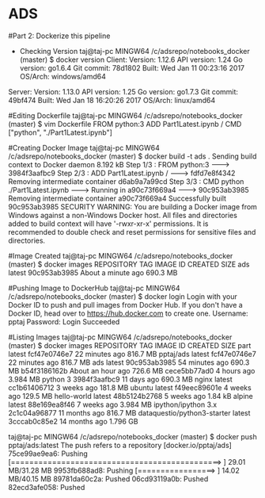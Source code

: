 # ADS

#Part 2: Dockerize this pipeline 

* Checking Version
taj@taj-pc MINGW64 /c/adsrepo/notebooks_docker (master)
$ docker version
Client:
 Version:      1.12.6
 API version:  1.24
 Go version:   go1.6.4
 Git commit:   78d1802
 Built:        Wed Jan 11 00:23:16 2017
 OS/Arch:      windows/amd64

Server:
 Version:      1.13.0
 API version:  1.25
 Go version:   go1.7.3
 Git commit:   49bf474
 Built:        Wed Jan 18 16:20:26 2017
 OS/Arch:      linux/amd64

#Editing Dockerfile
 taj@taj-pc MINGW64 /c/adsrepo/notebooks_docker (master)
$ vim Dockerfile
FROM python:3
ADD Part1Latest.ipynb /
CMD ["python", "./Part1Latest.ipynb"]

#Creating Docker Image
taj@taj-pc MINGW64 /c/adsrepo/notebooks_docker (master)
$ docker build -t ads .
Sending build context to Docker daemon 8.192 kB
Step 1/3 : FROM python:3
 ---> 3984f3aafbc9
Step 2/3 : ADD Part1Latest.ipynb /
 ---> fdfd7e8f4342
Removing intermediate container d6ab9a7a99cd
Step 3/3 : CMD python ./Part1Latest.ipynb
 ---> Running in a90c73f669a4
 ---> 90c953ab3985
Removing intermediate container a90c73f669a4
Successfully built 90c953ab3985
SECURITY WARNING: You are building a Docker image from Windows against a non-Windows Docker host. All files and directories added to build context will have '-rwxr-xr-x' permissions. It is recommended to double check and reset permissions for sensitive files and directories.

#Image Created
taj@taj-pc MINGW64 /c/adsrepo/notebooks_docker (master)
$ docker images
REPOSITORY                    TAG                 IMAGE ID            CREATED              SIZE
ads                           latest              90c953ab3985        About a minute ago   690.3 MB

#Pushing Image to DockerHub
taj@taj-pc MINGW64 /c/adsrepo/notebooks_docker (master)
$ docker login
Login with your Docker ID to push and pull images from Docker Hub. If you don't have a Docker ID, head over to https://hub.docker.com to create one.
Username: pptaj
Password:
Login Succeeded

#Listing Images
taj@taj-pc MINGW64 /c/adsrepo/notebooks_docker (master)
$ docker images
REPOSITORY                    TAG                 IMAGE ID            CREATED             SIZE
part                          latest              fcf47e0746e7        22 minutes ago      816.7 MB
pptaj/ads                     latest              fcf47e0746e7        22 minutes ago      816.7 MB
ads                           latest              90c953ab3985        54 minutes ago      690.3 MB
<none>                        <none>              b54f3186162b        About an hour ago   726.6 MB
<none>                        <none>              cece5bb77ad0        4 hours ago         3.984 MB
python                        3                   3984f3aafbc9        11 days ago         690.3 MB
nginx                         latest              cc1b61406712        3 weeks ago         181.8 MB
ubuntu                        latest              f49eec89601e        4 weeks ago         129.5 MB
hello-world                   latest              48b5124b2768        5 weeks ago         1.84 kB
alpine                        latest              88e169ea8f46        7 weeks ago         3.984 MB
ipython/ipython               3.x                 2c1c04a96877        11 months ago       816.7 MB
dataquestio/python3-starter   latest              3cccab0c85e2        14 months ago       1.796 GB

taj@taj-pc MINGW64 /c/adsrepo/notebooks_docker (master)
$ docker push pptaj/ads:latest
The push refers to a repository [docker.io/pptaj/ads]
75ce99ae9ea6: Pushing [==============================================>    ] 29.01 MB/31.28 MB
9953fb688ad8: Pushing [=================>                                 ] 14.02 MB/40.15 MB
89781da60c2a: Pushed
06cd93119a0b: Pushed
82ecd3afe058: Pushed
